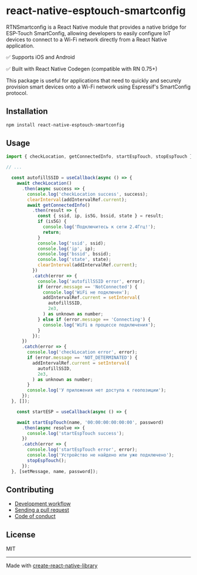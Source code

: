 # react-native-esptouch-smartconfig

RTNSmartconfig is a React Native module that provides a native bridge for ESP-Touch SmartConfig, allowing developers to easily configure IoT devices to connect to a Wi-Fi network directly from a React Native application.

✅ Supports iOS and Android

✅ Built with React Native Codegen (compatible with RN 0.75+)

This package is useful for applications that need to quickly and securely provision smart devices onto a Wi-Fi network using Espressif's SmartConfig protocol.

## Installation


```sh
npm install react-native-esptouch-smartconfig
```


## Usage


```js
import { checkLocation, getConnectedInfo, startEspTouch, stopEspTouch } from 'react-native-esptouch-smartconfig';

// ...

  const autofillSSID = useCallback(async () => {
    await checkLocation()
      .then(async success => {
        console.log('checkLocation success', success);
        clearInterval(addIntervalRef.current);
        await getConnectedInfo()
          .then(result => {
            const { ssid, ip, is5G, bssid, state } = result;
            if (is5G) {
              console.log('Подключитесь к сети 2.4Ггц!');
              return;
            }
            console.log('ssid', ssid);
            console.log('ip', ip);
            console.log('bssid', bssid);
            console.log('state', state);
            clearInterval(addIntervalRef.current);
          })
          .catch(error => {
            console.log('autofillSSID error', error);
            if (error.message == 'NotConnected') {
              console.log('WiFi не подключен');
              addIntervalRef.current = setInterval(
                autofillSSID,
                2e3,
              ) as unknown as number;
            } else if (error.message == 'Connecting') {
              console.log('WiFi в процессе подключения');
            }
          });
      })
      .catch(error => {
        console.log('checkLocation error', error);
        if (error.message == 'NOT_DETERMINATED') {
          addIntervalRef.current = setInterval(
            autofillSSID,
            2e3,
          ) as unknown as number;
        }
        console.log('У приложения нет доступа к геопозиции');
      });
  }, []);

    const startESP = useCallback(async () => {

    await startEspTouch(name, '00:00:00:00:00:00', password)
      .then(async resolve => {
        console.log('startEspTouch success');
      })
      .catch(error => {
        console.log('startEspTouch error', error);
        console.log('Устройство не найдено или уже подключено');
        stopEspTouch();
      });
  }, [setMessage, name, password]);

```


## Contributing

- [Development workflow](CONTRIBUTING.md#development-workflow)
- [Sending a pull request](CONTRIBUTING.md#sending-a-pull-request)
- [Code of conduct](CODE_OF_CONDUCT.md)

## License

MIT

---

Made with [create-react-native-library](https://github.com/callstack/react-native-builder-bob)

